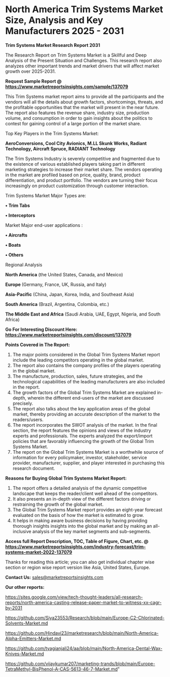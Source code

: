 # North America Trim Systems Market Size, Analysis and Key Manufacturers 2025 - 2031

<strong>Trim Systems Market Research Report 2031</strong>

The Research Report on Trim Systems Market is a Skillful and Deep Analysis of the Present Situation and Challenges. This research report also analyzes other important trends and market drivers that will affect market growth over 2025-2031.

<strong>Request Sample Report @ <a href=https://www.marketreportsinsights.com/sample/137079>https://www.marketreportsinsights.com/sample/137079</a></strong>

This Trim Systems market report aims to provide all the participants and the vendors will all the details about growth factors, shortcomings, threats, and the profitable opportunities that the market will present in the near future. The report also features the revenue share, industry size, production volume, and consumption in order to gain insights about the politics to contest for gaining control of a large portion of the market share.

Top Key Players in the Trim Systems Market:

<strong>AeroConversions, Cool City Avionics, M.LL Skunk Works, Radiant Technology, Aircraft Spruce, RADIANT Technology</strong>

The Trim Systems Industry is severely competitive and fragmented due to the existence of various established players taking part in different marketing strategies to increase their market share. The vendors operating in the market are profiled based on price, quality, brand, product differentiation, and product portfolio. The vendors are turning their focus increasingly on product customization through customer interaction.

Trim Systems Market Major Types are:

<strong>• Trim Tabs

• Interceptors</strong>

Market Major end-user applications :

<strong>• Aircrafts

• Boats

• Others</strong>

Regional Analysis

</u><strong><b>North America</b></strong> (the United States, Canada, and Mexico)

<strong><b>Europe </b></strong>(Germany, France, UK, Russia, and Italy)

<strong><b>Asia-Pacific</b></strong> (China, Japan, Korea, India, and Southeast Asia)

<strong><b>South America</b></strong> (Brazil, Argentina, Colombia, etc.)

<strong><b>The Middle East and Africa</b></strong> (Saudi Arabia, UAE, Egypt, Nigeria, and South Africa)

<strong>Go For Interesting Discount Here: <a href=https://www.marketreportsinsights.com/discount/137079>https://www.marketreportsinsights.com/discount/137079</a></strong>

<strong>Points Covered in The Report:</strong>
<ol>
  <li>The major points considered in the Global Trim Systems Market report include the leading competitors operating in the global market.</li>
  <li>The report also contains the company profiles of the players operating in the global market.</li>
  <li>The manufacture, production, sales, future strategies, and the technological capabilities of the leading manufacturers are also included in the report.</li>
  <li>The growth factors of the Global Trim Systems Market are explained in-depth, wherein the different end-users of the market are discussed precisely.</li>
  <li>The report also talks about the key application areas of the global market, thereby providing an accurate description of the market to the readers/users.</li>
  <li>The report incorporates the SWOT analysis of the market. In the final section, the report features the opinions and views of the industry experts and professionals. The experts analyzed the export/import policies that are favorably influencing the growth of the Global Trim Systems Market.</li>
  <li>The report on the Global Trim Systems Market is a worthwhile source of information for every policymaker, investor, stakeholder, service provider, manufacturer, supplier, and player interested in purchasing this research document.</li>
</ol>
<strong>Reasons for Buying Global Trim Systems Market Report:</strong>

<ol>
  <li>The report offers a detailed analysis of the dynamic competitive landscape that keeps the reader/client well ahead of the competitors.</li>
  <li>It also presents an in-depth view of the different factors driving or restraining the growth of the global market.</li>
  <li>The Global Trim Systems Market report provides an eight-year forecast evaluated on the basis of how the market is estimated to grow.</li>
  <li>It helps in making aware business decisions by having providing thorough insights insights into the global market and by making an all-inclusive analysis of the key market segments and sub-segments.</li>
</ol>
<strong>Access full Report Description, TOC, Table of Figure, Chart, etc. @ <a href=https://www.marketreportsinsights.com/industry-forecast/trim-systems-market-2022-137079>https://www.marketreportsinsights.com/industry-forecast/trim-systems-market-2022-137079</a></strong>


Thanks for reading this article; you can also get individual chapter wise section or region wise report version like Asia, United States, Europe.

<strong>Contact Us:</strong>
sales@marketreportsinsights.com

<strong>Our other reports:</strong>

<a href=https://sites.google.com/view/tech-thought-leaders/all-research-reports/north-america-casting-release-paper-market-to-witness-xx-cagr-by-2031>https://sites.google.com/view/tech-thought-leaders/all-research-reports/north-america-casting-release-paper-market-to-witness-xx-cagr-by-2031</a>

<a href=https://github.com/Siya23553/Research/blob/main/Europe-C2-Chlorinated-Solvents-Market.md>https://github.com/Siya23553/Research/blob/main/Europe-C2-Chlorinated-Solvents-Market.md</a>

<a href=https://github.com/Hindavi23/marketresearch/blob/main/North-America-Alpha-Emitters-Market.md>https://github.com/Hindavi23/marketresearch/blob/main/North-America-Alpha-Emitters-Market.md</a>

<a href=https://github.com/tyagianjali24/aa/blob/main/North-America-Dental-Wax-Knives-Market.md>https://github.com/tyagianjali24/aa/blob/main/North-America-Dental-Wax-Knives-Market.md</a>

<a href=https://github.com/vijaykumar207/marketing-trands/blob/main/Europe-TetraMethyl-BisPhenol-A-CAS-5613-46-7-Market.md>https://github.com/vijaykumar207/marketing-trands/blob/main/Europe-TetraMethyl-BisPhenol-A-CAS-5613-46-7-Market.md</a>"
